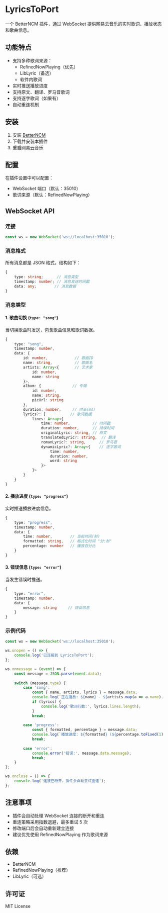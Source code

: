 # LyricsToPort

一个 BetterNCM 插件，通过 WebSocket 提供网易云音乐的实时歌词、播放状态和歌曲信息。

## 功能特点

- 支持多种歌词来源：
  - RefinedNowPlaying（优先）
  - LibLyric（备选）
  - 软件内歌词
- 实时推送播放进度
- 支持原文、翻译、罗马音歌词
- 支持逐字歌词（如果有）
- 自动重连机制

## 安装

1. 安装 [BetterNCM](https://github.com/MicroCBer/BetterNCM)
2. 下载并安装本插件
3. 重启网易云音乐

## 配置

在插件设置中可以配置：
- WebSocket 端口（默认：35010）
- 歌词来源（默认：RefinedNowPlaying）

## WebSocket API

### 连接

```javascript
const ws = new WebSocket('ws://localhost:35010');
```

### 消息格式

所有消息都是 JSON 格式，结构如下：
```typescript
{
    type: string;      // 消息类型
    timestamp: number; // 消息发送时间戳
    data: any;        // 消息数据
}
```

### 消息类型

#### 1. 歌曲切换 (`type: "song"`)
当切换歌曲时发送，包含歌曲信息和歌词数据。

```typescript
{
    type: "song",
    timestamp: number,
    data: {
        id: number,            // 歌曲ID
        name: string,          // 歌曲名
        artists: Array<{       // 艺术家
            id: number,
            name: string
        }>,
        album: {              // 专辑
            id: number,
            name: string,
            picUrl: string
        },
        duration: number,     // 时长(ms)
        lyrics?: {           // 歌词数据
            lines: Array<{
                time: number,          // 时间戳
                duration: number,      // 持续时间
                originalLyric: string, // 原文
                translatedLyric?: string,  // 翻译
                romanLyric?: string,      // 罗马音
                dynamicLyric?: Array<{    // 逐字歌词
                    time: number,
                    duration: number,
                    word: string
                }>
            }>
        }
    }
}
```

#### 2. 播放进度 (`type: "progress"`)
实时推送播放进度信息。

```typescript
{
    type: "progress",
    timestamp: number,
    data: {
        time: number,        // 当前时间(秒)
        formatted: string,   // 格式化时间 "分:秒"
        percentage: number   // 播放百分比
    }
}
```

#### 3. 错误信息 (`type: "error"`)
当发生错误时推送。

```typescript
{
    type: "error",
    timestamp: number,
    data: {
        message: string     // 错误信息
    }
}
```

### 示例代码

```javascript
const ws = new WebSocket('ws://localhost:35010');

ws.onopen = () => {
    console.log('已连接到 LyricsToPort');
};

ws.onmessage = (event) => {
    const message = JSON.parse(event.data);
    
    switch (message.type) {
        case 'song':
            const { name, artists, lyrics } = message.data;
            console.log(`正在播放: ${name} - ${artists.map(a => a.name).join('/')}`);
            if (lyrics) {
                console.log('歌词行数:', lyrics.lines.length);
            }
            break;
            
        case 'progress':
            const { formatted, percentage } = message.data;
            console.log(`播放进度: ${formatted} (${percentage.toFixed(1)}%)`);
            break;
            
        case 'error':
            console.error('错误:', message.data.message);
            break;
    }
};

ws.onclose = () => {
    console.log('连接已断开，插件会自动尝试重连');
};
```

## 注意事项

- 插件会自动处理 WebSocket 连接的断开和重连
- 重连策略采用指数退避，最多重试 5 次
- 修改端口后会自动重新建立连接
- 建议优先使用 RefinedNowPlaying 作为歌词来源

## 依赖

- BetterNCM
- RefinedNowPlaying（推荐）
- LibLyric（可选）

## 许可证

MIT License